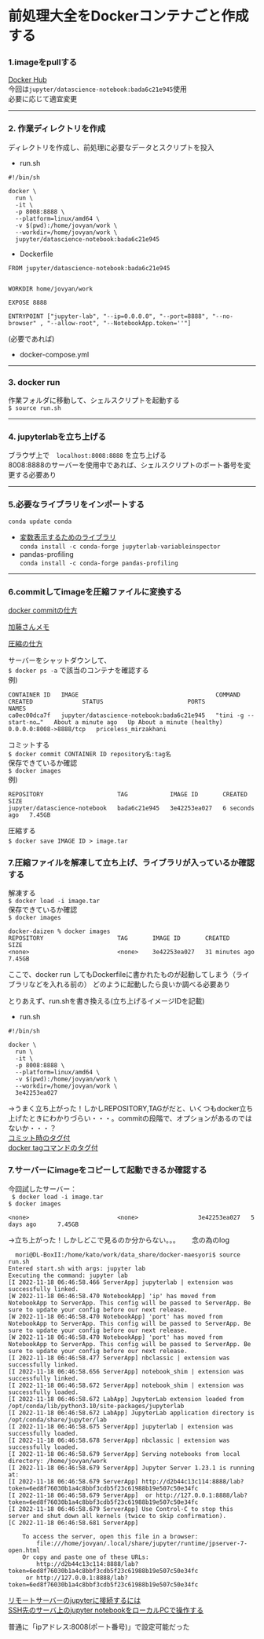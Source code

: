 # 前処理大全をDockerコンテナごと作成する  

### **1.imageをpullする**
[Docker Hub](https://hub.docker.com/r/jupyter/datascience-notebook/tags)  
今回は```jupyter/datascience-notebook:bada6c21e945```使用  
必要に応じて適宜変更

***  

### **2. 作業ディレクトリを作成**  
ディレクトリを作成し、前処理に必要なデータとスクリプトを投入  
  
  * run.sh  
```
#!/bin/sh

docker \
  run \
  -it \
  -p 8008:8888 \
  --platform=linux/amd64 \
  -v $(pwd):/home/jovyan/work \
  --workdir=/home/jovyan/work \
  jupyter/datascience-notebook:bada6c21e945
  ```
  * Dockerfile  
  ```
FROM jupyter/datascience-notebook:bada6c21e945


WORKDIR home/jovyan/work

EXPOSE 8888

ENTRYPOINT ["jupyter-lab", "--ip=0.0.0.0", "--port=8888", "--no-browser" , "--allow-root", "--NotebookApp.token=''"]
```
  (必要であれば)  
  * docker-compose.yml  

***  

### **3. docker run**  

作業フォルダに移動して、シェルスクリプトを起動する  
```$ source run.sh```  
***
### **4. jupyterlabを立ち上げる**

ブラウザ上で　`localhost:8008:8888` を立ち上げる  
8008:8888のサーバーを使用中であれば、シェルスクリプトのポート番号を変更する必要あり  
  
***  

 ### **5.必要なライブラリをインポートする**  
```conda update conda```  
* [変数表示するためのライブラリ](https://github.com/lckr/jupyterlab-variableInspector)    
  ```conda install -c conda-forge jupyterlab-variableinspector```  
* pandas-profiling  
  ```conda install -c conda-forge pandas-profiling```  


***
 ### **6.commitしてimageを圧縮ファイルに変換する**  
 [docker commitの仕方](https://www.hobby-happymylife.com/環境構築/docker_package_save/)　　

[加藤さんメモ](https://riken-share.ent.box.com/notes/803741575708)    

[圧縮の仕方](https://qiita.com/leomaro7/items/e5474e67a8e41536f0ff)  

 サーバーをシャットダウンして、  
 ```$ docker ps -a```
 で該当のコンテナを確認する  
 例)
 ```
CONTAINER ID   IMAGE                                       COMMAND                  CREATED              STATUS                        PORTS                    NAMES
ca0ec00dca7f   jupyter/datascience-notebook:bada6c21e945   "tini -g -- start-no…"   About a minute ago   Up About a minute (healthy)   0.0.0.0:8008->8888/tcp   priceless_mirzakhani
```
コミットする  
```$ docker commit CONTAINER ID repository名:tag名 ```  
保存できているか確認  
```$ docker images```  
例)  
```
REPOSITORY                     TAG            IMAGE ID       CREATED         SIZE
jupyter/datascience-notebook   bada6c21e945   3e42253ea027   6 seconds ago   7.45GB
```
圧縮する  
```$ docker save IMAGE ID > image.tar``` 　

 ### **7.圧縮ファイルを解凍して立ち上げ、ライブラリが入っているか確認する**  

解凍する  
```$ docker load -i image.tar```  
保存できているか確認  
```$ docker images``` 
```
docker-daizen % docker images
REPOSITORY                     TAG       IMAGE ID       CREATED          SIZE
<none>                         <none>    3e42253ea027   31 minutes ago   7.45GB
```

ここで、docker run してもDockerfileに書かれたものが起動してしまう（ライブラリなどを入れる前の）
どのように起動したら良いか調べる必要あり

とりあえず、run.shを書き換える(立ち上げるイメージIDを記載)    
  * run.sh  
```
#!/bin/sh

docker \
  run \
  -it \
  -p 8008:8888 \
  --platform=linux/amd64 \
  -v $(pwd):/home/jovyan/work \
  --workdir=/home/jovyan/work \
  3e42253ea027
  ```  

→うまく立ち上がった！しかしREPOSITORY,TAGが<none>だと、いくつもdocker立ち上げたときにわかりづらい・・・。commitの段階で、オプションがあるのではないか・・・？  
[コミット時のタグ付](https://zenn.dev/suiudou/articles/9493fa8c4c7369)  
[docker tagコマンドのタグ付](https://www.memotansu.jp/docker/657/)  

 ### **7.サーバーにimageをコピーして起動できるか確認する**  
 今回試したサーバー：  
``` $ docker load -i image.tar```  
```$ docker images```   
```REPOSITORY                     TAG                    IMAGE ID       CREATED         SIZE
<none>                         <none>                 3e42253ea027   5 days ago      7.45GB
```  
→立ち上がった！しかしどこで見るのか分からない。。。　　
念の為のlog
```
  mori@DL-BoxII:/home/kato/work/data_share/docker-maesyori$ source run.sh
Entered start.sh with args: jupyter lab
Executing the command: jupyter lab
[I 2022-11-18 06:46:58.466 ServerApp] jupyterlab | extension was successfully linked.
[W 2022-11-18 06:46:58.470 NotebookApp] 'ip' has moved from NotebookApp to ServerApp. This config will be passed to ServerApp. Be sure to update your config before our next release.
[W 2022-11-18 06:46:58.470 NotebookApp] 'port' has moved from NotebookApp to ServerApp. This config will be passed to ServerApp. Be sure to update your config before our next release.
[W 2022-11-18 06:46:58.470 NotebookApp] 'port' has moved from NotebookApp to ServerApp. This config will be passed to ServerApp. Be sure to update your config before our next release.
[I 2022-11-18 06:46:58.477 ServerApp] nbclassic | extension was successfully linked.
[I 2022-11-18 06:46:58.656 ServerApp] notebook_shim | extension was successfully linked.
[I 2022-11-18 06:46:58.672 ServerApp] notebook_shim | extension was successfully loaded.
[I 2022-11-18 06:46:58.672 LabApp] JupyterLab extension loaded from /opt/conda/lib/python3.10/site-packages/jupyterlab
[I 2022-11-18 06:46:58.672 LabApp] JupyterLab application directory is /opt/conda/share/jupyter/lab
[I 2022-11-18 06:46:58.675 ServerApp] jupyterlab | extension was successfully loaded.
[I 2022-11-18 06:46:58.678 ServerApp] nbclassic | extension was successfully loaded.
[I 2022-11-18 06:46:58.679 ServerApp] Serving notebooks from local directory: /home/jovyan/work
[I 2022-11-18 06:46:58.679 ServerApp] Jupyter Server 1.23.1 is running at:
[I 2022-11-18 06:46:58.679 ServerApp] http://d2b44c13c114:8888/lab?token=6ed8f76030b1a4c8bbf3cdb5f23c61988b19e507c50e34fc
[I 2022-11-18 06:46:58.679 ServerApp]  or http://127.0.0.1:8888/lab?token=6ed8f76030b1a4c8bbf3cdb5f23c61988b19e507c50e34fc
[I 2022-11-18 06:46:58.679 ServerApp] Use Control-C to stop this server and shut down all kernels (twice to skip confirmation).
[C 2022-11-18 06:46:58.681 ServerApp]

    To access the server, open this file in a browser:
        file:///home/jovyan/.local/share/jupyter/runtime/jpserver-7-open.html
    Or copy and paste one of these URLs:
        http://d2b44c13c114:8888/lab?token=6ed8f76030b1a4c8bbf3cdb5f23c61988b19e507c50e34fc
     or http://127.0.0.1:8888/lab?token=6ed8f76030b1a4c8bbf3cdb5f23c61988b19e507c50e34fc
```  

[リモートサーバーのjupyterに接続するには](https://www.servernote.net/article.cgi?id=connect-remote-jupyter-notebook)  
[SSH先のサーバ上のjupyter notebookをローカルPCで操作する](https://sishida21.github.io/2019/12/12/remote-jupyter-notebook/)  

普通に「ipアドレス:8008(ポート番号)」で設定可能だった  
